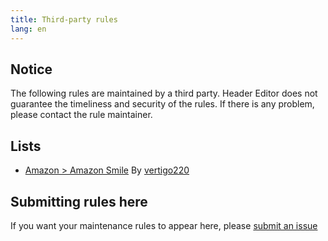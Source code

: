 ```yaml
---
title: Third-party rules
lang: en
---
```


## Notice

The following rules are maintained by a third party. Header Editor does not guarantee the timeliness and security of the rules. If there is any problem, please contact the rule maintainer.

## Lists

* [Amazon > Amazon Smile](https://github.com/FirefoxBar/HeaderEditor/files/2384019/Header.Editor.-.Amazon.Smile.zip) By [vertigo220](https://github.com/vertigo220)

## Submitting rules here

If you want your maintenance rules to appear here, please [submit an issue](https://github.com/FirefoxBar/HeaderEditor/issues/new)
